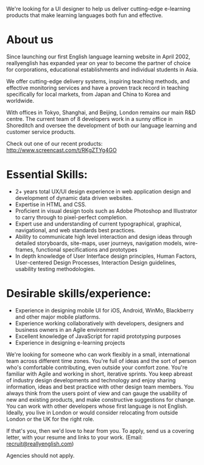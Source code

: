 We're looking for a UI designer to help us deliver cutting-edge e-learning products that make learning languages both fun and effective.

About us
===================================

Since launching our first English language learning website in April 2002, reallyenglish has expanded year on year to become the partner of choice for corporations, educational establishments and individual students in Asia.  

We offer cutting-edge delivery systems, inspiring teaching methods, and effective monitoring services and have a proven track record in teaching specifically for local markets, from Japan and China to Korea and worldwide. 

With offices in Tokyo, Shanghai, and Beijing, London remains our main R&D centre. The current team of 8  developers work in a sunny office in Shoreditch and oversee the development of both our language learning and customer service products.
 
Check out one of our recent products: http://www.screencast.com/t/RKgZTYg4GO 


Essential Skills:
===================================

* 2+ years total UX/UI design experience in web application design and development of dynamic data driven websites. 
* Expertise in HTML and CSS.
* Proficient in visual design tools such as Adobe Photoshop and Illustrator to carry through to pixel-perfect completion.
* Expert use and understanding of current typographical, graphical, navigational, and web standards best practices. 
* Ability to communicate high level interaction and design ideas through detailed storyboards, site-maps, user journeys, navigation models, wire-frames, functional specifications and prototypes
* In depth knowledge of User Interface design principles, Human Factors, User-centered Design Processes, Interaction Design guidelines, usability testing methodologies. 


Desirable skills/experience:
==================================

* Experience in designing mobile UI for iOS, Android, WinMo, Blackberry and other major mobile platforms.
* Experience working collaboratively with developers, designers and business owners in an Agile environment
* Excellent knowledge of JavaScript for rapid prototyping purposes
* Experience in designing e-learning projects 

We're looking for someone who can work flexibly in a small, international team across different time zones. You're full of ideas and the sort of person who's comfortable contributing, even outside your comfort zone. You're familiar with Agile and working in short, iterative sprints.  You keep abreast of industry design developments and technology and enjoy sharing information, ideas and best practice with other design team members. You always think from the users point of view and can gauge the usability of new and existing products, and make constructive suggestions for change. You can work with other developers whose first language is not English. Ideally, you live in London or would consider relocating from outside London or the UK for the right role. 

If that's you, then we'd love to hear from you. To apply, send us a covering letter, with your resume and links to your work.  (Email: recruit@reallyenglish.com)

Agencies should not apply.
